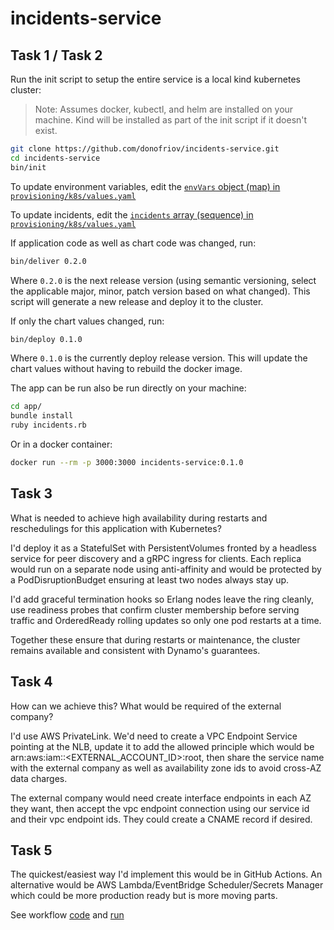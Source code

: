 # incidents-service

## Task 1 / Task 2

Run the init script to setup the entire service is a local kind kubernetes cluster:

> Note: Assumes docker, kubectl, and helm are installed on your machine. Kind will be installed as part of the init script if it doesn't exist.

```bash
git clone https://github.com/donofriov/incidents-service.git
cd incidents-service
bin/init
```

To update environment variables, edit the [`envVars` object (map) in `provisioning/k8s/values.yaml`](https://github.com/donofriov/incidents-service/blob/08a6724a34ea5d491176d334ebda53a4c3a8b5fd/provisioning/k8s/values.yaml#L3-L5)

To update incidents, edit the [`incidents` array (sequence) in `provisioning/k8s/values.yaml`](https://github.com/donofriov/incidents-service/blob/08a6724a34ea5d491176d334ebda53a4c3a8b5fd/provisioning/k8s/values.yaml#L7-L19)

If application code as well as chart code was changed, run:

```bash
bin/deliver 0.2.0
```

Where `0.2.0` is the next release version (using semantic versioning, select the applicable major, minor, patch version based on what changed). This script will generate a new release and deploy it to the cluster.

If only the chart values changed, run:

```bash
bin/deploy 0.1.0
```

Where `0.1.0` is the currently deploy release version. This will update the chart values without having to rebuild the docker image.

The app can be run also be run directly on your machine:

```bash
cd app/
bundle install
ruby incidents.rb
```

Or in a docker container:

```bash
docker run --rm -p 3000:3000 incidents-service:0.1.0
```

## Task 3

What is needed to achieve high availability during restarts and reschedulings for this
application with Kubernetes?

I'd deploy it as a StatefulSet with PersistentVolumes fronted by a headless service for peer discovery and a gRPC ingress for clients. Each replica would run on a separate node using anti-affinity and would be protected by a PodDisruptionBudget ensuring at least two nodes always stay up.

I'd add graceful termination hooks so Erlang nodes leave the ring cleanly, use readiness probes that confirm cluster membership before serving traffic and OrderedReady rolling updates so only one pod restarts at a time.

Together these ensure that during restarts or maintenance, the cluster remains available and consistent with Dynamo's guarantees.

## Task 4

How
can we achieve this? What would be required of the external company?

I'd use AWS PrivateLink. We'd need to create a VPC Endpoint Service pointing at the NLB, update it to add the allowed principle which would be arn:aws:iam::<EXTERNAL_ACCOUNT_ID>:root, then share the service name with the external company as well as availability zone ids to avoid cross-AZ data charges.

The external company would need create interface endpoints in each AZ they want, then accept the vpc endpoint connection using our service id and their vpc endpoint ids. They could create a CNAME record if desired.

## Task 5

The quickest/easiest way I'd implement this would be in GitHub Actions. An alternative would be AWS Lambda/EventBridge Scheduler/Secrets Manager which could be more production ready but is more moving parts.

See workflow [code](https://github.com/donofriov/incidents-service/blob/2e21c00ae09df284384033557ceeb377e3793ee4/.github/workflows/task-5.yml) and [run](https://github.com/donofriov/incidents-service/actions/runs/18325256626)

